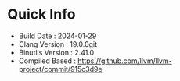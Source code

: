 # Quick Info
* Build Date : 2024-01-29
* Clang Version : 19.0.0git
* Binutils Version : 2.41.0
* Compiled Based : https://github.com/llvm/llvm-project/commit/915c3d9e
